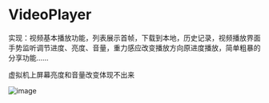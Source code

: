 # VideoPlayer

实现：视频基本播放功能，列表展示首帧，下载到本地，历史记录，视频播放界面手势监听调节进度、亮度、音量，重力感应改变播放方向原进度播放，简单粗暴的分享功能……

虚拟机上屏幕亮度和音量改变体现不出来


![image](https://github.com/Zhuzzzzzzx/VideoPlayer/raw/master/Video.gif)

